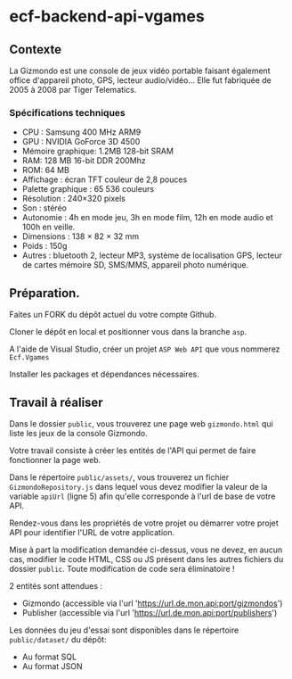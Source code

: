 # ecf-backend-api-vgames

## Contexte

La Gizmondo est une console de jeux vidéo portable faisant également office d'appareil photo, GPS, lecteur audio/vidéo... Elle fut fabriquée de 2005 à 2008 par Tiger Telematics.

### Spécifications techniques
- CPU : Samsung 400 MHz ARM9
- GPU : NVIDIA GoForce 3D 4500
- Mémoire graphique: 1.2MB 128-bit SRAM 
- RAM: 128 MB 16-bit DDR 200Mhz
- ROM: 64 MB 
- Affichage : écran TFT couleur de 2,8 pouces 
- Palette graphique : 65 536 couleurs
- Résolution : 240×320 pixels
- Son : stéréo
- Autonomie : 4h en mode jeu, 3h en mode film, 12h en mode audio et 100h en veille.
- Dimensions : 138 × 82 × 32 mm
- Poids : 150g
- Autres : bluetooth 2, lecteur MP3, système de localisation GPS, lecteur de cartes mémoire SD, SMS/MMS, appareil photo numérique.

## Préparation.

Faites un FORK du dépôt actuel du votre compte Github.

Cloner le dépôt en local et positionner vous dans la branche `asp`.

A l'aide de Visual Studio, créer un projet `ASP Web API` que vous nommerez `Ecf.Vgames`

Installer les packages et dépendances nécessaires.


## Travail à réaliser

Dans le dossier `public`, vous trouverez une page web `gizmondo.html` qui liste les jeux de la console Gizmondo.

Votre travail consiste à créer les entités de l'API qui permet de faire fonctionner la page web.

Dans le répertoire `public/assets/`, vous trouverez un fichier `GizmondoRepository.js` dans lequel vous devez modifier la valeur de la variable `apiUrl` (ligne 5) afin qu'elle corresponde à l'url de base de votre API. 

Rendez-vous dans les propriétés de votre projet ou démarrer votre projet API pour identifier l'URL de votre application.

Mise à part la modification demandée ci-dessus, vous ne devez, en aucun cas, modifier le code HTML, CSS ou JS présent dans les autres fichiers du dossier `public`. Toute modification de code sera éliminatoire !

2 entités sont attendues : 
- Gizmondo (accessible via l'url 'https://url.de.mon.api:port/gizmondos')
- Publisher (accessible via l'url 'https://url.de.mon.api:port/publishers')

Les données du jeu d'essai sont disponibles dans le répertoire `public/dataset/` du dépôt: 
- Au format SQL
- Au format JSON
